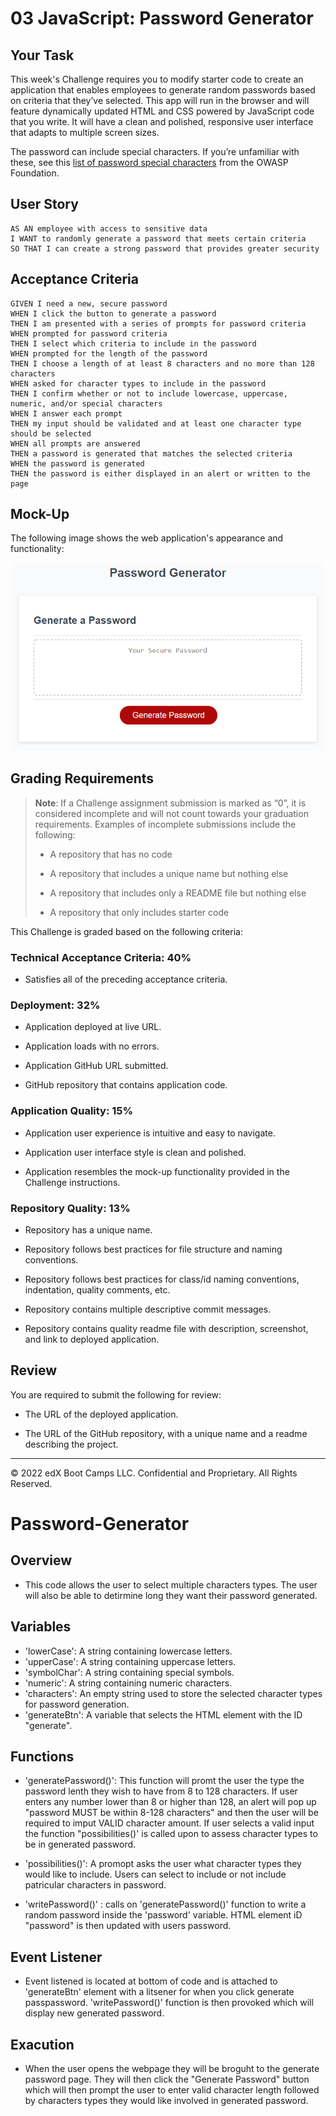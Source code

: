 # 03 JavaScript: Password Generator

## Your Task

This week's Challenge requires you to modify starter code to create an application that enables employees to generate random passwords based on criteria that they’ve selected. This app will run in the browser and will feature dynamically updated HTML and CSS powered by JavaScript code that you write. It will have a clean and polished, responsive user interface that adapts to multiple screen sizes.

The password can include special characters. If you’re unfamiliar with these, see this [list of password special characters](https://www.owasp.org/index.php/Password_special_characters) from the OWASP Foundation.

## User Story

```
AS AN employee with access to sensitive data
I WANT to randomly generate a password that meets certain criteria
SO THAT I can create a strong password that provides greater security
```

## Acceptance Criteria

```
GIVEN I need a new, secure password
WHEN I click the button to generate a password
THEN I am presented with a series of prompts for password criteria
WHEN prompted for password criteria
THEN I select which criteria to include in the password
WHEN prompted for the length of the password
THEN I choose a length of at least 8 characters and no more than 128 characters
WHEN asked for character types to include in the password
THEN I confirm whether or not to include lowercase, uppercase, numeric, and/or special characters
WHEN I answer each prompt
THEN my input should be validated and at least one character type should be selected
WHEN all prompts are answered
THEN a password is generated that matches the selected criteria
WHEN the password is generated
THEN the password is either displayed in an alert or written to the page
```

## Mock-Up

The following image shows the web application's appearance and functionality:

![The Password Generator application displays a red button to "Generate Password".](./Assets/03-javascript-homework-demo.png)

## Grading Requirements

> **Note**: If a Challenge assignment submission is marked as “0”, it is considered incomplete and will not count towards your graduation requirements. Examples of incomplete submissions include the following:
>
> * A repository that has no code
>
> * A repository that includes a unique name but nothing else
>
> * A repository that includes only a README file but nothing else
>
> * A repository that only includes starter code

This Challenge is graded based on the following criteria: 

### Technical Acceptance Criteria: 40%

* Satisfies all of the preceding acceptance criteria.

### Deployment: 32%

* Application deployed at live URL.

* Application loads with no errors.

* Application GitHub URL submitted.

* GitHub repository that contains application code.

### Application Quality: 15%

* Application user experience is intuitive and easy to navigate.

* Application user interface style is clean and polished.

* Application resembles the mock-up functionality provided in the Challenge instructions.

### Repository Quality: 13%

* Repository has a unique name.

* Repository follows best practices for file structure and naming conventions.

* Repository follows best practices for class/id naming conventions, indentation, quality comments, etc.

* Repository contains multiple descriptive commit messages.

* Repository contains quality readme file with description, screenshot, and link to deployed application.

## Review

You are required to submit the following for review:

* The URL of the deployed application.

* The URL of the GitHub repository, with a unique name and a readme describing the project.

- - -
© 2022 edX Boot Camps LLC. Confidential and Proprietary. All Rights Reserved.
# Password-Generator

## Overview

* This code allows the user to select multiple characters types. The user will also be able to detirmine long they want their password generated.

## Variables

* 'lowerCase': A string containing lowercase letters.
* 'upperCase': A string containing uppercase letters.
* 'symbolChar': A string containing special symbols.
* 'numeric': A string containing numeric characters.
* 'characters': An empty string used to store the selected character types for password generation.
* 'generateBtn': A variable that selects the HTML element with the ID "generate".

## Functions

* 'generatePassword()': This function will promt the user the type the password lenth they wish to have from 8 to 128 characters.  If user enters any number lower than 8 or higher than 128, an alert will pop up "password MUST be within 8-128 characters" and then the user will be required to imput VALID character amount. If user selects a valid input the function "possibilities()' is called upon to assess character types to be in generated password.

* 'possibilities()': A promopt asks the user what character types they would like to include. Users can select to include or not include patricular characters in password.

* 'writePassword()' : calls on 'generatePassword()' function to write a random password inside the 'password' variable. HTML element iD "password" is then updated with users password.

## Event Listener

* Event listened is located at bottom of code and is attached to 'generateBtn' element with a litsener for when you click generate passpassword. 'writePassword()' function is then provoked which will display new generated password.

## Exacution
* When the user opens the webpage they will be broguht to the generate password page. They will then click the "Generate Password" button which will then prompt the user to enter valid character length followed by characters types they would like involved in generated password. 